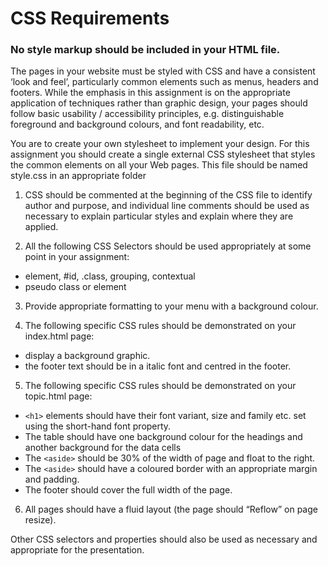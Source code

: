 # CSS Requirements

<h3> No style markup should be included in your HTML file.</h3>

The pages in your website must be styled with CSS and have a consistent ‘look and feel’, particularly common elements such as menus, headers and footers. While the emphasis in this assignment is on the appropriate application of techniques rather than graphic design, your pages should follow basic usability / accessibility principles, e.g. distinguishable foreground and background colours, and font readability, etc.   
 
You are to create your own stylesheet to implement your design. For this assignment you should create a single external CSS stylesheet that styles the common elements on all your Web pages. This file should be named style.css in an appropriate folder 
 
1. CSS should be commented at the beginning of the CSS file to identify author and purpose, and individual line comments should be used as necessary to explain particular styles and explain where they are applied. 

2. All the following CSS Selectors should be used appropriately at some point in your assignment: 
 
* element, #id, .class, grouping, contextual
* pseudo class or element  

3. Provide appropriate formatting to your menu with a background colour.
 
4. The following specific CSS rules should be demonstrated on your index.html page: 
 
* display a background graphic. 
* the footer text should be in a italic font and centred in the footer. 

5. The following specific CSS rules should be demonstrated on your topic.html page: 

* `<h1>` elements should have their font variant, size and family etc. set using the short-hand font property. 
* The table should have one  background colour for the headings and another background for the data cells 
* The `<aside>` should be 30% of the width of page and float to the right. 
* The `<aside>` should have a coloured border with an appropriate margin and padding.  
* The footer should cover the full width of the page. 
 
6. All pages should have a fluid layout (the page should “Reflow” on page resize). 
 
Other CSS selectors and properties should also be used as necessary and appropriate for  the 
presentation.   
